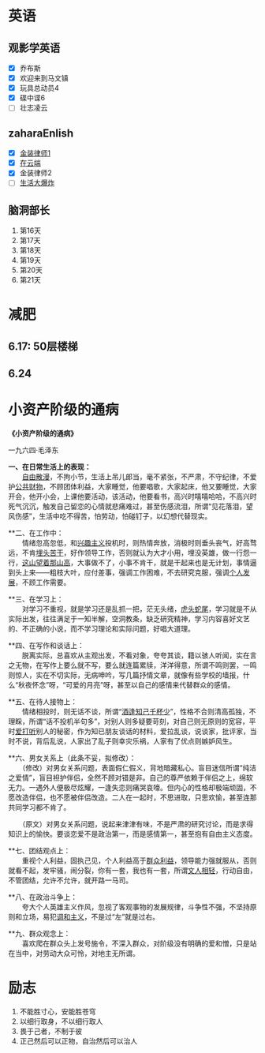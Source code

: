 # 英语
## 观影学英语
- [x] 乔布斯
- [x] 欢迎来到马文镇
- [x] 玩具总动员4
- [x] 碟中谍6
- [ ] 壮志凌云
## zaharaEnlish
- [x] [金装律师1](https://www.bilibili.com/video/BV1JN4y1o7Jj/?spm_id_from=333.788&vd_source=b4fed048f571cd5b55777fdc9827e5aa)
- [x] [在云端](https://www.bilibili.com/video/BV1yG41117ej/?spm_id_from=333.999.0.0&vd_source=b4fed048f571cd5b55777fdc9827e5aa)
- [x] 金装律师2
- [ ] [生活大爆炸](https://www.bilibili.com/video/BV1W7421o7vh/?spm_id_from=333.999.0.0&vd_source=b4fed048f571cd5b55777fdc9827e5aa)

## 脑洞部长
1. 第16天
2. 第17天
3. 第18天
4. 第19天
5. 第20天
6. 第21天
# 减肥
## 6.17: 50层楼梯
## 6.24
# 小资产阶级的通病
**《小资产阶级的通病》**

一九六四·毛泽东  

**一、在日常生活上的表现：**  
　　[自由散漫](https://www.zhihu.com/search?q=%E8%87%AA%E7%94%B1%E6%95%A3%E6%BC%AB&search_source=Entity&hybrid_search_source=Entity&hybrid_search_extra=%7B%22sourceType%22%3A%22answer%22%2C%22sourceId%22%3A158742737%7D)，不拘小节，生活上吊儿郎当，毫不紧张，不严肃，不守纪律，不爱护[公共财物](https://www.zhihu.com/search?q=%E5%85%AC%E5%85%B1%E8%B4%A2%E7%89%A9&search_source=Entity&hybrid_search_source=Entity&hybrid_search_extra=%7B%22sourceType%22%3A%22answer%22%2C%22sourceId%22%3A158742737%7D)，不顾团体利益，大家睡觉，他要唱歌，大家起床，他又要睡觉，大家开会，他开小会，上课他要活动，该活动，他要看书，高兴时嘻嘻哈哈，不高兴时死气沉沉，触发自己留恋的心情就悲痛难过，甚至伤感流泪，所谓“见花落泪，望风伤感”，生活中吃不得苦，怕劳动，怕碰钉子，以幻想代替现实。  
  
**二、在工作中：  
　　情绪忽高忽低，和[兴趣主义](https://www.zhihu.com/search?q=%E5%85%B4%E8%B6%A3%E4%B8%BB%E4%B9%89&search_source=Entity&hybrid_search_source=Entity&hybrid_search_extra=%7B%22sourceType%22%3A%22answer%22%2C%22sourceId%22%3A158742737%7D)投机时，则热情奔放，消极时则垂头丧气，好高骛远，不肯[埋头苦干](https://www.zhihu.com/search?q=%E5%9F%8B%E5%A4%B4%E8%8B%A6%E5%B9%B2&search_source=Entity&hybrid_search_source=Entity&hybrid_search_extra=%7B%22sourceType%22%3A%22answer%22%2C%22sourceId%22%3A158742737%7D)，好作领导工作，否则就认为大才小用，埋没英雄，做一行怨一行，[这山望着那山高](https://www.zhihu.com/search?q=%E8%BF%99%E5%B1%B1%E6%9C%9B%E7%9D%80%E9%82%A3%E5%B1%B1%E9%AB%98&search_source=Entity&hybrid_search_source=Entity&hybrid_search_extra=%7B%22sourceType%22%3A%22answer%22%2C%22sourceId%22%3A158742737%7D)，大事做不了，小事不肯干，就是干起来也是无计划，事情逼到头上来——粗枝大叶，应付差事，强调工作困难，不去研究克服，强调[个人发展](https://www.zhihu.com/search?q=%E4%B8%AA%E4%BA%BA%E5%8F%91%E5%B1%95&search_source=Entity&hybrid_search_source=Entity&hybrid_search_extra=%7B%22sourceType%22%3A%22answer%22%2C%22sourceId%22%3A158742737%7D)，不顾工作需要。  
  
**三、在学习上：  
　　对学习不重视，就是学习还是乱抓一把，茫无头绪，[虎头蛇尾](https://www.zhihu.com/search?q=%E8%99%8E%E5%A4%B4%E8%9B%87%E5%B0%BE&search_source=Entity&hybrid_search_source=Entity&hybrid_search_extra=%7B%22sourceType%22%3A%22answer%22%2C%22sourceId%22%3A158742737%7D)，学习就是不从实际出发，往往满足于一知半解，空洞教条，缺乏研究精神，学习内容喜好文艺的、不正确的小说，而不学习理论和实际问题，好唱大道理。  
  
**四、在写作和谈话上：  
　　脱离实际，总喜欢从主观出发，不看对象，夸夸其谈，籍以骇人听闻，实在言之无物，在写作上要么就不写，要么就连篇累牍，洋洋得意，所谓不鸣则罢，一鸣则惊人，实在不切实际，无病呻吟，写几篇抒情文章，就像有些学校的墙报，什么“秋夜怀念”呀，“可爱的月亮”呀，甚至以自己的感情来代替群众的感情。  
  
**五、在待人接物上：  
　　情绪相投时，则无话不谈，所谓“[酒逢知己千杯少](https://www.zhihu.com/search?q=%E9%85%92%E9%80%A2%E7%9F%A5%E5%B7%B1%E5%8D%83%E6%9D%AF%E5%B0%91&search_source=Entity&hybrid_search_source=Entity&hybrid_search_extra=%7B%22sourceType%22%3A%22answer%22%2C%22sourceId%22%3A158742737%7D)”，性格不合则清高孤独，不理睬，所谓“话不投机半句多”，对别人则多疑要苛刻，对自己则无原则的宽容，平时[爱打听](https://www.zhihu.com/search?q=%E7%88%B1%E6%89%93%E5%90%AC&search_source=Entity&hybrid_search_source=Entity&hybrid_search_extra=%7B%22sourceType%22%3A%22answer%22%2C%22sourceId%22%3A158742737%7D)别人的秘密，作为知已朋友谈话的材料，爱拉乱谈，说谈家，批评家，当时不说，背后乱说，人家出了乱子则幸灾乐祸，人家有了优点则嫉妒风生。  
  
**六、男女关系上（此条不妥，拟修改）：  
　　（修改）对男女关系问题，表面假仁假义，背地暗藏私心。盲目迷信所谓“纯洁之爱情”，盲目袒护伴侣，全然不顾对错是非。自己的尊严依赖于伴侣之上，绵软无力。一遇外人便极尽炫耀，一逢失恋则痛哭哀嚎。但内心的性格却极端顽固，不愿改造伴侣，也不愿被伴侣改造。二人在一起时，不思进取，只思欢愉，甚至连那共同学习都不肯了。

　　（原文）对男女关系问题，说起来津津有味，不是严肃的研究讨论，而是求得知识上的愉快。要谈恋爱不是政治第一，而是感情第一，甚至抱有自由主义态度。  
  
**七、团结观点上：  
　　重视个人利益，固执己见，个人利益高于[群众利益](https://www.zhihu.com/search?q=%E7%BE%A4%E4%BC%97%E5%88%A9%E7%9B%8A&search_source=Entity&hybrid_search_source=Entity&hybrid_search_extra=%7B%22sourceType%22%3A%22answer%22%2C%22sourceId%22%3A158742737%7D)，领导能力强就服从，否则就看不起，发牢骚，闹分裂，你有一套，我也有一套，所谓[文人相轻](https://www.zhihu.com/search?q=%E6%96%87%E4%BA%BA%E7%9B%B8%E8%BD%BB&search_source=Entity&hybrid_search_source=Entity&hybrid_search_extra=%7B%22sourceType%22%3A%22answer%22%2C%22sourceId%22%3A158742737%7D)，行动自由，不管团结，允许不允许，就开路一马司。  
  
**八、在政治斗争上：  
　　夸大个人英雄主义作风，忽视了客观事物的发展规律，斗争性不强，不坚持原则和立场，易犯[调和主义](https://www.zhihu.com/search?q=%E8%B0%83%E5%92%8C%E4%B8%BB%E4%B9%89&search_source=Entity&hybrid_search_source=Entity&hybrid_search_extra=%7B%22sourceType%22%3A%22answer%22%2C%22sourceId%22%3A158742737%7D)，不是过“左”就是过右。  
  
**九、群众观念上：  
　　喜欢爬在群众头上发号施令，不深入群众，对阶级没有明确的爱和憎，只是站在当中，对劳动大众可怜，对地主无所谓。
# 励志
1. 不能胜寸心，安能胜苍穹
2. 以细行取身，不以细行取人
3. 畏于己者，不制于彼
4. 正己然后可以正物，自治然后可以治人